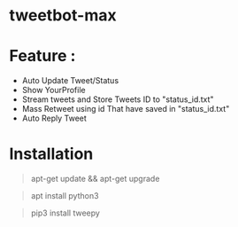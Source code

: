 # tweetbot-max

# Feature :
* Auto Update Tweet/Status
* Show YourProfile
* Stream tweets and Store Tweets ID to "status_id.txt"
* Mass Retweet using id That have saved in "status_id.txt"
* Auto Reply Tweet

# Installation
> apt-get update && apt-get upgrade

> apt install python3

> pip3 install tweepy


